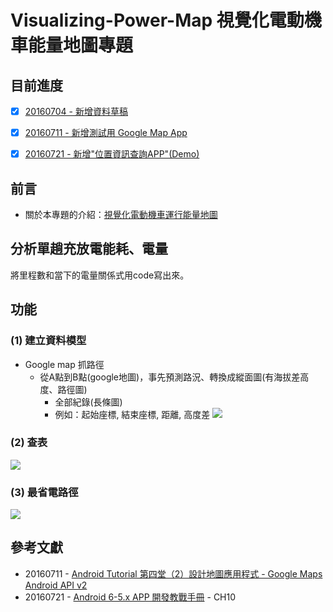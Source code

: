 # Visualizing-Power-Map    視覺化電動機車能量地圖專題

## 目前進度
- [x] [20160704 - 新增資料草稿](/20160704)
- [x] [20160711 - 新增測試用 Google Map App](/20160711/README.md)
- [x] [20160721 - 新增"位置資訊查詢APP"(Demo)](/20160721/README.md)




## 前言
* 關於本專題的介紹：[視覺化電動機車運行能量地圖](https://shouzo.github.io/collections/data-science/20160617-MapProject-1.html#/)


## 分析單趟充放電能耗、電量
將里程數和當下的電量關係式用code寫出來。








## 功能

### (1) 建立資料模型
* Google map 抓路徑
	* 從A點到B點(google地圖)，事先預測路況、轉換成縱面圖(有海拔差高度、路徑圖)
		* 全部紀錄(長條圖)
		* 例如：起始座標, 結束座標, 距離, 高度差
![](https://i.imgur.com/9TO9pQh.jpg)





### (2) 查表
![](https://i.imgur.com/XLcXnSV.jpg)



### (3) 最省電路徑
![](https://i.imgur.com/xmEG8nX.jpg)





## 參考文獻
* 20160711 - [Android Tutorial 第四堂（2）設計地圖應用程式 - Google Maps Android API v2](http://www.codedata.com.tw/mobile/android-tutorial-the-4th-class-google-maps-android-api-v2/)
* 20160721 - [Android 6-5.x APP 開發教戰手冊](http://www.books.com.tw/products/0010693225) - CH10

